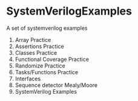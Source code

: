 # SystemVerilogExamples
A set of systemverilog examples 
1. Array Practice 
2. Assertions Practice 
3. Classes Practice 
4. Functional Coverage Practice 
5. Randomize Practice 
6. Tasks/Functions Practice 
7. Interfaces 
8. Sequence detector Mealy/Moore
9. SystemVerilog Examples

